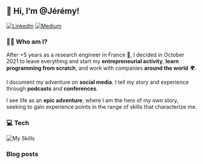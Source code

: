 ## 👋 Hi, I’m @Jérémy!

[![LinkedIn](https://img.shields.io/badge/linkedin-%230077B5.svg?style=for-the-badge&logo=linkedin&logoColor=white)](https://www.linkedin.com/in/jeremy-arancio/)
[![Medium](https://img.shields.io/badge/Medium-12100E?style=for-the-badge&logo=medium&logoColor=white)](https://medium.com/@jeremyarancio)

### 🦸‍♂️ Who am I?
After +5 years as a research engineer in France 🐓, I decided in October 2021 to leave everything and start my **entrepreneurial activity**, **learn programming from scratch**, and work with companies **around the world** 🌍.

I document my adventure on **social media**. I tell my story and experience through **podcasts** and **conferences**.

I see life as an **epic adventure**, where I am the hero of my own story, seeking to gain experience points in the range of skills that characterize me.



### 💻 Tech

![My Skills](https://skillicons.dev/icons?i=py,pytorch,linux,docker,aws,gcp,fastapi,postgres,ts,react)

### Blog posts
<!-- BLOG-POST-LIST:START -->
<!-- BLOG-POST-LIST:END -->
